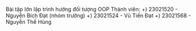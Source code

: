 Bài tập lớn lập trình hướng đối tượng OOP
Thành viên:
+) 23021520 - Nguyễn Bích Đạt (nhóm trưởng)
+) 23021524 - Vũ Tiến Đạt
+) 23021568 - Nguyễn Thế Hùng
